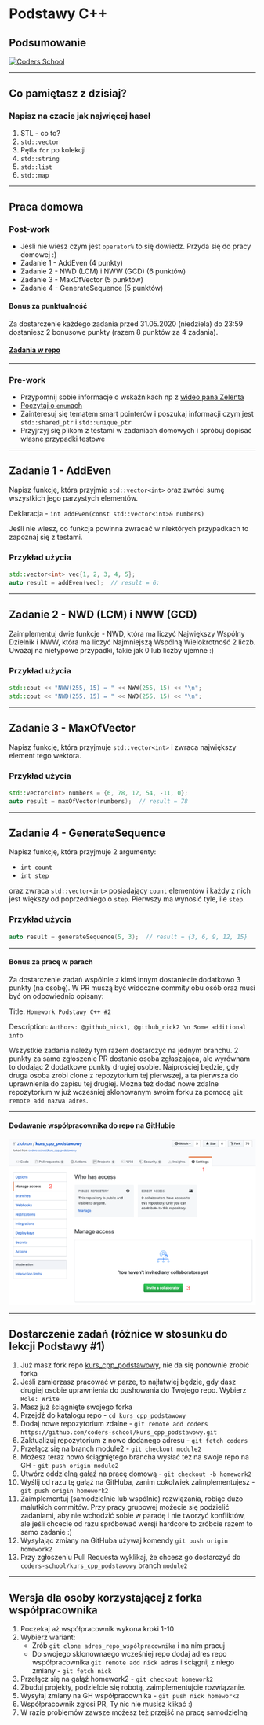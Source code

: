 <!-- .slide: data-background="#111111" -->

# Podstawy C++

## Podsumowanie

<a href="https://coders.school">
    <img width="500px" data-src="../coders_school_logo.png" alt="Coders School" class="plain">
</a>

___

## Co pamiętasz z dzisiaj?

### Napisz na czacie jak najwięcej haseł
<!-- .element: class="fragment fade-in" -->

1. <!-- .element: class="fragment fade-in" --> STL - co to?
2. <!-- .element: class="fragment fade-in" --> <code>std::vector</code>
3. <!-- .element: class="fragment fade-in" --> Pętla <code>for</code> po kolekcji
4. <!-- .element: class="fragment fade-in" --> <code>std::string</code>
5. <!-- .element: class="fragment fade-in" --> <code>std::list</code>
6. <!-- .element: class="fragment fade-in" --> <code>std::map</code>

___
<!-- .slide: style="font-size: 0.8em" -->

## Praca domowa

### Post-work

* Jeśli nie wiesz czym jest `operator%` to się dowiedz. Przyda się do pracy domowej :)
* Zadanie 1 - AddEven (4 punkty)
* Zadanie 2 - NWD (LCM) i NWW (GCD) (6 punktów)
* Zadanie 3 - MaxOfVector (5 punktów)
* Zadanie 4 - GenerateSequence (5 punktów)

#### Bonus za punktualność

Za dostarczenie każdego zadania przed 31.05.2020 (niedziela) do 23:59 dostaniesz 2 bonusowe punkty (razem 8 punktów za 4 zadania).

#### [Zadania w repo](https://github.com/coders-school/cpp-fundamentals/tree/master/module2/homework)

___

### Pre-work

* Przypomnij sobie informacje o wskaźnikach np z [wideo pana Zelenta](https://www.youtube.com/watch?v=0DQl74alJzw)
* [Poczytaj o `enum`ach](http://cpp0x.pl/kursy/Kurs-C++/Typ-wyliczeniowy-enum/318)
* Zainteresuj się tematem smart pointerów i poszukaj informacji czym jest `std::shared_ptr` i `std::unique_ptr`
* Przyjrzyj się plikom z testami w zadaniach domowych i spróbuj dopisać własne przypadki testowe

___

## Zadanie 1 - AddEven

Napisz funkcję, która przyjmie `std::vector<int>` oraz zwróci sumę wszystkich jego parzystych elementów.

Deklaracja - `int addEven(const std::vector<int>& numbers)`

Jeśli nie wiesz, co funkcja powinna zwracać w niektórych przypadkach to zapoznaj się z testami.

### Przykład użycia

```cpp
std::vector<int> vec{1, 2, 3, 4, 5};
auto result = addEven(vec);  // result = 6;
```

___

## Zadanie 2 - NWD (LCM) i NWW (GCD)

Zaimplementuj dwie funkcje - NWD, która ma liczyć Największy Wspólny Dzielnik i NWW, która ma liczyć Najmniejszą Wspólną Wielokrotność 2 liczb.
Uważaj na nietypowe przypadki, takie jak 0 lub liczby ujemne :)

### Przykład użycia

```cpp
std::cout << "NWW(255, 15) = " << NWW(255, 15) << "\n";
std::cout << "NWD(255, 15) = " << NWD(255, 15) << "\n";
```

___

## Zadanie 3 - MaxOfVector

Napisz funkcję, która przyjmuje `std::vector<int>` i zwraca największy element tego wektora.

### Przykład użycia

```cpp
std::vector<int> numbers = {6, 78, 12, 54, -11, 0};
auto result = maxOfVector(numbers);  // result = 78
```

___

## Zadanie 4 - GenerateSequence

Napisz funkcję, która przyjmuje 2 argumenty:

* `int count`
* `int step`

oraz zwraca `std::vector<int>` posiadający `count` elementów i każdy z nich jest większy od poprzedniego o `step`. Pierwszy ma wynosić tyle, ile `step`.

### Przykład użycia

```cpp
auto result = generateSequence(5, 3);  // result = {3, 6, 9, 12, 15}
```

___

#### Bonus za pracę w parach

Za dostarczenie zadań wspólnie z kimś innym dostaniecie dodatkowo 3 punkty (na osobę). W PR muszą być widoczne commity obu osób oraz musi być on odpowiednio opisany:

Title: `Homework Podstawy C++ #2`

Description: `Authors: @github_nick1, @github_nick2 \n Some additional info`

Wszystkie zadania należy tym razem dostarczyć na jednym branchu. 2 punkty za samo zgłoszenie PR dostanie osoba zgłaszająca, ale wyrównam to dodając 2 dodatkowe punkty drugiej osobie.
Najprościej będzie, gdy druga osoba zrobi clone z repozytorium tej pierwszej, a ta pierwsza do uprawnienia do zapisu tej drugiej.
Można też dodać nowe zdalne repozytorium w już wcześniej sklonowanym swoim forku za pomocą `git remote add nazwa adres`.

___

#### Dodawanie współpracownika do repo na GitHubie

![Add Collaborator](https://raw.githubusercontent.com/coders-school/kurs_cpp_podstawowy/master/module2/img/add_collaborator.png)

___

<!-- .slide: style="font-size: 0.6em" -->

## Dostarczenie zadań (różnice w stosunku do lekcji Podstawy #1)

1. Już masz fork repo [kurs_cpp_podstawowy](https://github.com/coders-school/kurs_cpp_podstawowy), nie da się ponownie zrobić forka
2. Jeśli zamierzasz pracować w parze, to najłatwiej będzie, gdy dasz drugiej osobie uprawnienia do pushowania do Twojego repo. Wybierz `Role: Write`
3. Masz już ściągnięte swojego forka
4. Przejdź do katalogu repo - `cd kurs_cpp_podstawowy`
5. Dodaj nowe repozytorium zdalne - `git remote add coders https://github.com/coders-school/kurs_cpp_podstawowy.git`
6. Zaktualizuj repozytorium z nowo dodanego adresu - `git fetch coders`
7. Przełącz się na branch module2 - `git checkout module2`
8. Możesz teraz nowo ściągniętego brancha wysłać też na swoje repo na GH - `git push origin module2`
9. Utwórz oddzielną gałąź na pracę domową - `git checkout -b homework2`
10. Wyślij od razu tę gałąź na GitHuba, zanim cokolwiek zaimplementujesz - `git push origin homework2`
11. Zaimplementuj (samodzielnie lub wspólnie) rozwiązania, robiąc dużo malutkich commitów. Przy pracy grupowej możecie się podzielić zadaniami, aby nie wchodzić sobie w paradę i nie tworzyć konfliktów, ale jeśli chcecie od razu spróbować wersji hardcore to zróbcie razem to samo zadanie :)
12. Wysyłając zmiany na GitHuba używaj komendy `git push origin homework2`
13. Przy zgłoszeniu Pull Requesta wyklikaj, że chcesz go dostarczyć do `coders-school/kurs_cpp_podstawowy` branch `module2`

___
<!-- .slide: style="font-size: 0.9em" -->

## Wersja dla osoby korzystającej z forka współpracownika

1. Poczekaj aż współpracownik wykona kroki 1-10
2. Wybierz wariant:
   * Zrób `git clone adres_repo_współpracownika` i na nim pracuj
   * Do swojego sklonownaego wcześniej repo dodaj adres repo współpracownika `git remote add nick adres` i ściągnij z niego zmiany - `git fetch nick`
3. Przełącz się na gałąź homework2 - `git checkout homework2`
4. Zbuduj projekty, podzielcie się robotą, zaimplementujcie rozwiązanie.
5. Wysyłaj zmiany na GH współpracownika - `git push nick homework2`
6. Współpracownik zgłosi PR, Ty nic nie musisz klikać :)
7. W razie problemów zawsze możesz też przejść na pracę samodzielną
